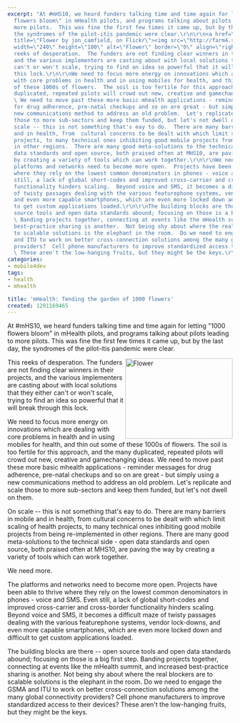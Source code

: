 ```yaml
---
excerpt: "At #mHS10, we heard funders talking time and time again for letting \"1000
  flowers bloom\" in mHealth pilots, and programs talking about pilots leading to
  more pilots.  This was fine the first few times it came up, but by the last day,
  the syndromes of the pilot-itis pandemic were clear.\r\n\r\n<a href=\"http://www.flickr.com/photos/griffjon/2449767419/\"
  title=\"Flower by jon_camfield, on Flickr\"><img src=\"http://farm4.static.flickr.com/3228/2449767419_ffd9fba0d7_m.jpg\"
  width=\"240\" height=\"180\" alt=\"Flower\" border=\"0\" align=\"right\" /></a>This
  reeks of desperation.  The funders are not finding clear winners in their projects,
  and the various implementers are casting about with local solutions that they either
  can't or won't scale, trying to find an idea so powerful that it will break through
  this lock.\r\n\r\nWe need to focus more energy on innovations which are dealing
  with core problems in health and in using mobiles for health, and thin out some
  of these 1000s of flowers.  The soil is too fertile for this approach, and the many
  duplicated, repeated pilots will crowd out new, creative and gamechanging ideas.
  \ We need to move past these more basic mhealth applications - reminder messages
  for drug adherence, pre-natal checkups and so on are great - but simply using a
  new communications method to address an old problem.  Let's replicate and scale
  those to more sub-sectors and keep them funded, but let's not dwell on them.\r\n\r\nOn
  scale -- this is not something that's eay to do.  There are many barriers in mobile
  and in health, from  cultural concerns to be dealt with which limit scaling of health
  projects, to many technical ones inhibiting good mobile projects from being re-implemented
  in other regions.  There are many good meta-solutions to the technical side - open
  data standards and open source, both praised often at MHS10, are paving the way
  by creating a variety of tools which can work together.\r\n\r\nWe need more.\r\n\r\nThe
  platforms and networks need to become more open.  Projects have been able to thrive
  where they rely on the lowest common denominators in phones - voice and SMS.  Even
  still, a lack of global short-codes and improved cross-carrier and cross-border
  functionality hinders scaling.  Beyond voice and SMS, it becomes a difficult maze
  of twisty passages dealing with the various featurephone systems, vendor lock-downs,
  and even more capable smartphones, which are even more locked down and difficult
  to get custom applications loaded.\r\n\r\nThe building blocks are there -- open
  source tools and open data standards abound; focusing on those is a big first step.
  \ Banding projects together, connecting at events like the mHealth summit, and increased
  best-practice sharing is another.  Not being shy about where the real blockers are
  to scalable solutions is the elephant in the room.  Do we need to engage the GSMA
  and ITU to work on better cross-connection solutions among the many global connectivity
  providers?  Cell phone manufacturers to improve standardized access to their devices?
  \ These aren't the low-hanging fruits, but they might be the keys.\r\n"
categories:
- mobile4dev
tags:
- health
- mhealth

title: 'mHealth: Tending the garden of 1000 flowers'
created: 1291169465
---
```

At #mHS10, we heard funders talking time and time again for letting "1000 flowers bloom" in mHealth pilots, and programs talking about pilots leading to more pilots.  This was fine the first few times it came up, but by the last day, the syndromes of the pilot-itis pandemic were clear.

<a href="http://www.flickr.com/photos/griffjon/2449767419/" title="Flower by jon_camfield, on Flickr"><img src="http://farm4.static.flickr.com/3228/2449767419_ffd9fba0d7_m.jpg" width="240" height="180" alt="Flower" border="0" align="right" /></a>This reeks of desperation.  The funders are not finding clear winners in their projects, and the various implementers are casting about with local solutions that they either can't or won't scale, trying to find an idea so powerful that it will break through this lock.

We need to focus more energy on innovations which are dealing with core problems in health and in using mobiles for health, and thin out some of these 1000s of flowers.  The soil is too fertile for this approach, and the many duplicated, repeated pilots will crowd out new, creative and gamechanging ideas.  We need to move past these more basic mhealth applications - reminder messages for drug adherence, pre-natal checkups and so on are great - but simply using a new communications method to address an old problem.  Let's replicate and scale those to more sub-sectors and keep them funded, but let's not dwell on them.

On scale -- this is not something that's eay to do.  There are many barriers in mobile and in health, from  cultural concerns to be dealt with which limit scaling of health projects, to many technical ones inhibiting good mobile projects from being re-implemented in other regions.  There are many good meta-solutions to the technical side - open data standards and open source, both praised often at MHS10, are paving the way by creating a variety of tools which can work together.

We need more.

The platforms and networks need to become more open.  Projects have been able to thrive where they rely on the lowest common denominators in phones - voice and SMS.  Even still, a lack of global short-codes and improved cross-carrier and cross-border functionality hinders scaling.  Beyond voice and SMS, it becomes a difficult maze of twisty passages dealing with the various featurephone systems, vendor lock-downs, and even more capable smartphones, which are even more locked down and difficult to get custom applications loaded.

The building blocks are there -- open source tools and open data standards abound; focusing on those is a big first step.  Banding projects together, connecting at events like the mHealth summit, and increased best-practice sharing is another.  Not being shy about where the real blockers are to scalable solutions is the elephant in the room.  Do we need to engage the GSMA and ITU to work on better cross-connection solutions among the many global connectivity providers?  Cell phone manufacturers to improve standardized access to their devices?  These aren't the low-hanging fruits, but they might be the keys.
<!--break-->
